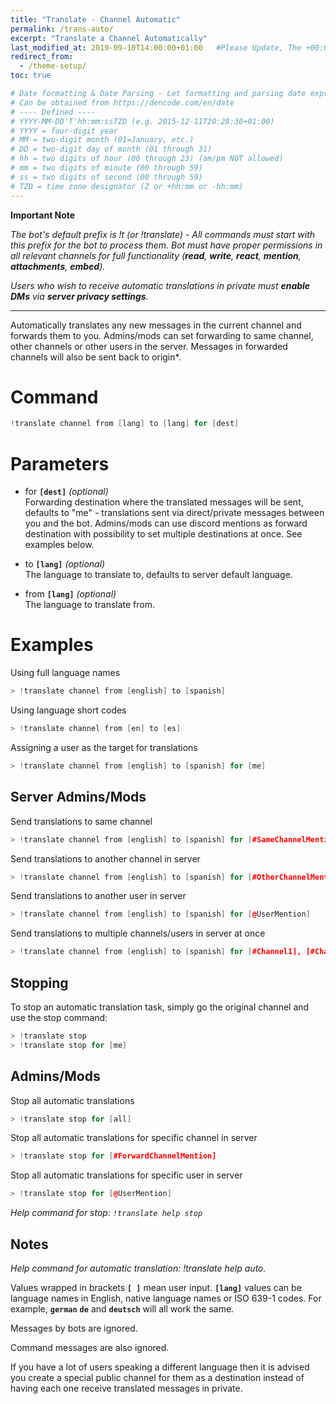```yaml
---
title: "Translate - Channel Automatic"
permalink: /trans-auto/
excerpt: "Translate a Channel Automatically"
last_modified_at: 2019-09-10T14:00:00+01:00   #Please Update, The +00:00 is the Time Zone difference
redirect_from:
  - /theme-setup/
toc: true

# Date formatting & Date Parsing - Let formatting and parsing date expressed in ISO8601 format.
# Can be obtained from https://dencode.com/en/date
# ---- Defined ----
# YYYY-MM-DD'T'hh:mm:ssTZD (e.g. 2015-12-11T20:28:30+01:00)
# YYYY = four-digit year
# MM = two-digit month (01=January, etc.)
# DD = two-digit day of month (01 through 31)
# hh = two digits of hour (00 through 23) (am/pm NOT allowed)
# mm = two digits of minute (00 through 59)
# ss = two digits of second (00 through 59)
# TZD = time zone designator (Z or +hh:mm or -hh:mm)
---
```


**Important Note**

*The bot's default prefix is !t (or !translate) - All commands must start with this prefix for the bot to process them.
Bot must have proper permissions in all relevant channels for full functionality (**read**, **write**, **react**, **mention**, **attachments**, **embed**).*

*Users who wish to receive automatic translations in private must **enable DMs** via **server privacy settings**.*

----

Automatically translates any new messages in the current channel and forwards them to you. Admins/mods can set forwarding to same channel, other channels or other users in the server. Messages in forwarded channels will also be sent back to origin*.

# Command
```c++
!translate channel from [lang] to [lang] for [dest]
```

# Parameters
* for **`[dest]`** _(optional)_  
Forwarding destination where the translated messages will be sent, defaults to "me" - translations sent via direct/private messages between you and the bot. Admins/mods can use discord mentions as forward destination with possibility to set multiple destinations at once. See examples below.

* to **`[lang]`** _(optional)_  
The language to translate to, defaults to server default language.

* from **`[lang]`** _(optional)_  
The language to translate from.

# Examples  
Using full language names
```c++
> !translate channel from [english] to [spanish]
```

Using language short codes
```c++
> !translate channel from [en] to [es]
```

Assigning a user as the target for translations
```c++
> !translate channel from [english] to [spanish] for [me]
```


## Server Admins/Mods
Send translations to same channel
```c++
> !translate channel from [english] to [spanish] for [#SameChannelMention]
```

Send translations to another channel in server
```c++
> !translate channel from [english] to [spanish] for [#OtherChannelMention]
```

Send translations to another user in server
```c++
> !translate channel from [english] to [spanish] for [@UserMention]
```

Send translations to multiple channels/users in server at once
```c++
> !translate channel from [english] to [spanish] for [#Channel1], [#Channel2], [@User1], [@User2]
```

## Stopping
To stop an automatic translation task, simply go the original channel and use the stop command:
```c++
> !translate stop  
> !translate stop for [me]
```

## Admins/Mods
Stop all automatic translations
```c++
> !translate stop for [all]
```

Stop all automatic translations for specific channel in server
```c++
> !translate stop for [#ForwardChannelMention]
```

Stop all automatic translations for specific user in server
```c++
> !translate stop for [@UserMention]
```

*Help command for stop: `!translate help stop`*

## Notes
*Help command for automatic translation: !translate help auto.*

Values wrapped in brackets **`[ ]`** mean user input.
**`[lang]`** values can be language names in English, native language names or ISO 639-1 codes. For example, **`german`** **`de`** and **`deutsch`** will all work the same.

Messages by bots are ignored.

Command messages are also ignored.

If you have a lot of users speaking a different language then it is advised you create a special public channel for them as a destination instead of having each one receive translated messages in private.
